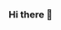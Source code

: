 ### Hi there 👋

<!--
**http-otavio/http-otavio** is a ✨ _special_ ✨ repository because its `README.md` (this file) appears on your GitHub profile.

<detalhes>
  <resumo> <b> Coisas que você precisa saber sobre mim! </b> <i> (clique para expandir!) </i> </summary>
  
  <br>
This is going  tobe hidden
</details>
